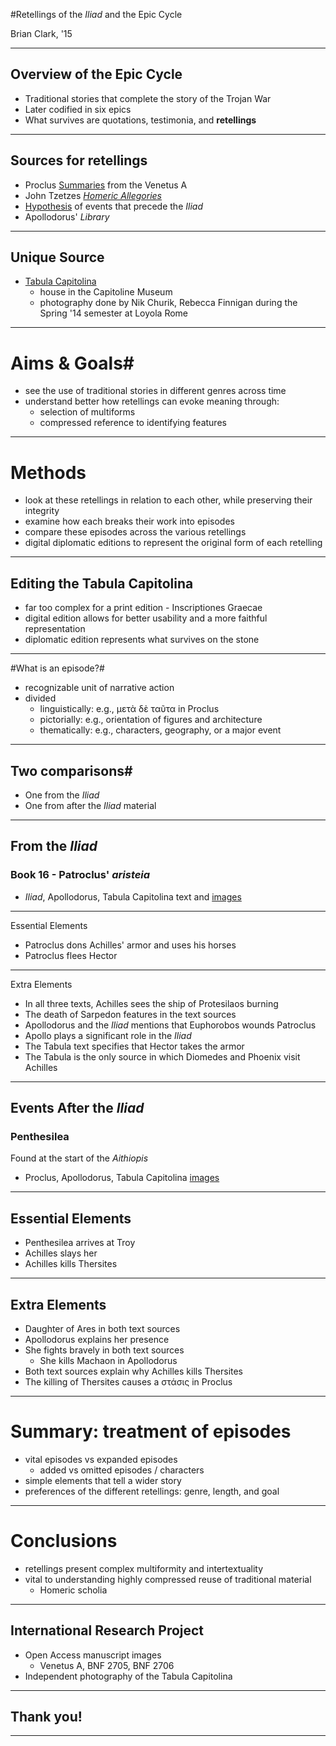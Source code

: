 #Retellings of the *Iliad* and the Epic Cycle

Brian Clark, '15

***

## Overview of the Epic Cycle ##



- Traditional stories that complete the story of the Trojan War
- Later codified in six epics 
- What survives are quotations, testimonia, and  **retellings**


***

## Sources for retellings ##


- Proclus [Summaries](http://www.homermultitext.org/hmt-digital/images?request=GetIIPMooViewer&urn=urn:cite:hmt:vaimg.VA006RN-0007) from the Venetus A
- John Tzetzes [*Homeric Allegories*](http://gallica.bnf.fr/ark:/12148/btv1b520005627/f22.zoom.r=.langFR)
- [Hypothesis](http://gallica.bnf.fr/ark:/12148/btv1b52500995q/f9.zoom.r=grec%202706.langFR) of events that precede the *Iliad*
- Apollodorus' *Library*

******

## Unique Source ##

- [Tabula Capitolina](http://shot.holycross.edu/eikon/tabulaeiliacae/Capitoline_1.jpg)
     - house in the Capitoline Museum
     - photography done by Nik Churik, Rebecca Finnigan during the Spring '14 semester at Loyola Rome

******

# Aims & Goals#



- see the use of traditional stories in different genres across time
- understand better how retellings can evoke meaning through:
    - selection of multiforms
    - compressed reference to identifying features



----

# Methods #


- look at these retellings in relation to each other, while preserving their integrity
- examine how each breaks their work into episodes
- compare these episodes across the various retellings
- digital diplomatic editions to represent the original form of each retelling

***

## Editing the Tabula Capitolina ##

- far too complex for a print edition -  Inscriptiones Graecae
- digital edition allows for better usability and a more faithful representation
- diplomatic edition represents what survives on the stone 



***


#What is an episode?#

- recognizable unit of narrative action
- divided 
    - linguistically: e.g., μετὰ δὲ ταῦτα in Proclus
    - pictorially:  e.g., orientation of figures and architecture
    - thematically: e.g., characters, geography, or a major event


***


## Two comparisons#

- One from the *Iliad*
- One from after the *Iliad* material

***

## From the *Iliad* ##



### Book 16 - Patroclus' *aristeia* ###



- *Iliad*, Apollodorus, Tabula Capitolina text and [images](http://shot.holycross.edu/eikon/tabulaeiliacae/Capitoline_10.jpg)


***
Essential Elements

- Patroclus dons Achilles' armor and uses his horses
- Patroclus flees Hector


***
Extra Elements

- In all three texts, Achilles sees the ship of Protesilaos burning
- The death of Sarpedon features in the text sources
- Apollodorus and the *Iliad* mentions that Euphorobos wounds Patroclus
- Apollo plays a significant role in the *Iliad*
- The Tabula text specifies that Hector takes the armor 
- The Tabula is the only source in which Diomedes and Phoenix visit Achilles


***

## Events After the *Iliad* ##



### Penthesilea ###



Found at the start of the *Aithiopis*

- Proclus, Apollodorus, Tabula Capitolina [images](http://shot.holycross.edu/eikon/tabulaeiliacae/Capitoline_8.jpg)



***

## Essential Elements

- Penthesilea arrives at Troy
-  Achilles slays her
-  Achilles kills Thersites 



***

## Extra Elements

- Daughter of Ares in both text sources
- Apollodorus explains her presence
- She fights bravely in both text sources
     - She kills Machaon in Apollodorus
- Both text sources explain why Achilles kills Thersites
- The killing of Thersites causes a στάσις in Proclus


***
# Summary: treatment of episodes #



- vital episodes vs expanded episodes
     - added vs omitted episodes / characters
-  simple elements that tell a wider story
- preferences of the different retellings:  genre, length, and goal

***


# Conclusions #

- retellings present complex multiformity and intertextuality
- vital to understanding highly compressed reuse of traditional material
     - Homeric scholia

***

## International Research Project ##

- Open Access manuscript images
     - Venetus A, BNF 2705, BNF 2706
- Independent photography of the Tabula Capitolina

***

## Thank you! ##



***
